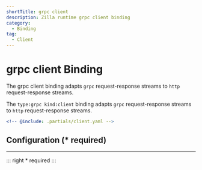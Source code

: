 ```yaml
---
shortTitle: grpc client
description: Zilla runtime grpc client binding
category:
  - Binding
tag:
  - Client
---
```


# grpc client Binding

The grpc client binding adapts `grpc` request-response streams to `http` request-response streams.

The `type:grpc kind:client` binding adapts `grpc` request-response streams to `http` request-response streams.

```yaml
<!-- @include: .partials/client.yaml -->
```

## Configuration (\* required)

<!-- @include: ../.partials/exit.md -->
<!-- @include: .partials/routes.md -->
<!-- @include: ../.partials/telemetry-grpc.md -->

---

::: right
\* required
:::
